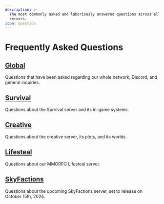 ```yaml
---
description: >-
  The most commonly asked and laboriously answered questions across all of our
  servers.
icon: question
---
```


# Frequently Asked Questions

## [Global](global.md)

Questions that have been asked regarding our whole network, Discord, and general inquiries.

## [Survival](survival.md)

Questions about the Survival server and its in-game systems.

## [Creative](creative.md)

Questions about the creative server, its plots, and its worlds.

## [Lifesteal](lifesteal.md)

Questions about our MMORPG Lifesteal server.

## [SkyFactions](skyfactions.md)

Questions about the upcoming SkyFactions server, set to release on October 15th, 2024.
